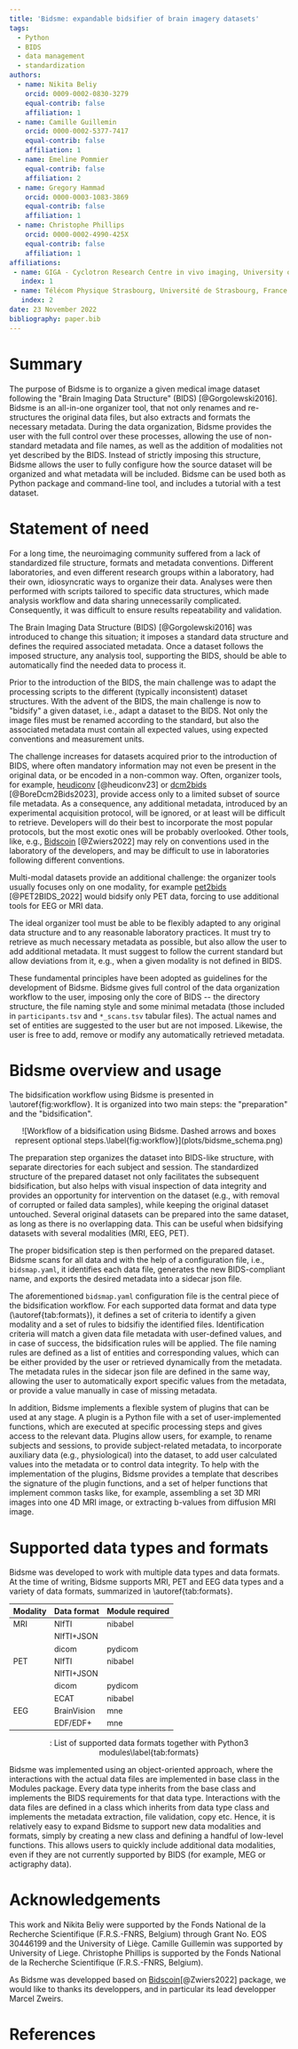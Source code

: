 ```yaml
---
title: 'Bidsme: expandable bidsifier of brain imagery datasets'
tags:
  - Python
  - BIDS
  - data management
  - standardization
authors:
  - name: Nikita Beliy
    orcid: 0009-0002-0830-3279
    equal-contrib: false
    affiliation: 1
  - name: Camille Guillemin
    orcid: 0000-0002-5377-7417
    equal-contrib: false
    affiliation: 1
  - name: Emeline Pommier
    equal-contrib: false
    affiliation: 2
  - name: Gregory Hammad
    orcid: 0000-0003-1083-3869
    equal-contrib: false
    affiliation: 1
  - name: Christophe Phillips
    orcid: 0000-0002-4990-425X
    equal-contrib: false
    affiliation: 1
affiliations:
 - name: GIGA - Cyclotron Research Centre in vivo imaging, University of Liege, Liege, Belgium
   index: 1
 - name: Télécom Physique Strasbourg, Université de Strasbourg, France
   index: 2
date: 23 November 2022
bibliography: paper.bib
---
```


# Summary

The purpose of Bidsme is to organize a given medical image dataset following the "Brain Imaging Data Structure" (BIDS) [@Gorgolewski2016]. Bidsme is an all-in-one organizer tool, that not only renames and re-structures the original data files, but also extracts and formats the necessary metadata. During the data organization, Bidsme provides the user with the full control over these processes, allowing the use of non-standard metadata and file names, as well as the addition of modalities not yet described by the BIDS. Instead of strictly imposing this structure, Bidsme allows the user to fully configure how the source dataset will be organized and what metadata will be included. Bidsme can be used both as Python package and command-line tool, and includes a tutorial with a test dataset.

# Statement of need

For a long time, the neuroimaging community suffered from a lack of standardized file structure, formats and metadata conventions. Different laboratories, and even different research groups within a laboratory, had their own, idiosyncratic ways to organize their data. Analyses were then performed with scripts tailored to specific data structures, which made analysis workflow and data sharing unnecessarily complicated. Consequently, it was difficult to ensure results repeatability and validation.

The Brain Imaging Data Structure (BIDS) [@Gorgolewski2016] was introduced to change this situation; it imposes a standard data structure and defines the required associated metadata. Once a dataset follows the imposed structure, any analysis tool, supporting the BIDS, should be able to automatically find the needed data to process it.

Prior to the introduction of the BIDS, the main challenge was to adapt the processing scripts to the different (typically inconsistent) dataset structures. With the advent of the BIDS, the main challenge is now to "bidsify" a given dataset, i.e., adapt a dataset to the BIDS. Not only the image files must be renamed according to the standard, but also the associated metadata must contain all expected values, using expected conventions and measurement units.

The challenge increases for datasets acquired prior to the introduction of BIDS, where often mandatory information may not even be present in the original data, or be encoded in a non-common way.
Often, organizer tools, for example, 
[heudiconv](https://heudiconv.readthedocs.io/en/latest/index.html) [@heudiconv23] or
[dcm2bids](https://unfmontreal.github.io/Dcm2Bids) [@BoreDcm2Bids2023],
provide access only to a limited subset of source file metadata.
As a consequence, any additional metadata, introduced by an experimental acquisition protocol,
will be ignored, or at least will be difficult to retrieve.
Developers will do their best to incorporate the most popular protocols,
but the most exotic ones will be probably overlooked.
Other tools, like, e.g., [Bidscoin](https://github.com/Donders-Institute/bidscoin) [@Zwiers2022]
may rely on conventions used in the laboratory of the developers,
and may be difficult to use in laboratories following different conventions.

Multi-modal datasets provide an additional challenge: the organizer tools usually
focuses only on one modality, for example
[pet2bids](https://pet2bids.readthedocs.io/en/latest/index.html) [@PET2BIDS_2022]
would bidsify only PET data, forcing to use additional tools for EEG or MRI data.

The ideal organizer tool must be able to be flexibly adapted to any original data structure and to any reasonable laboratory practices. It must try to retrieve as much necessary metadata as possible, but also allow the user to add additional metadata. It must suggest to follow the current standard but allow deviations from it, e.g., when a given modality is not defined in BIDS.

These fundamental principles have been adopted as guidelines for the development of Bidsme. Bidsme gives full control of the data organization workflow to the user, imposing only the core of BIDS -- the directory structure, the file naming style and some minimal metadata (those included in `participants.tsv` and `*_scans.tsv` tabular files). The actual names and set of entities are suggested to the user but are not imposed. Likewise, the user is free to add, remove or modify any automatically retrieved metadata.

# Bidsme overview and usage

The bidsification workflow using Bidsme is presented in \autoref{fig:workflow}. It is organized into two main steps: the "preparation" and the "bidsification".

<center>
![Workflow of a bidsification using Bidsme. Dashed arrows and boxes represent optional steps.\label{fig:workflow}](plots/bidsme_schema.png)
</center>

The preparation step organizes the dataset into BIDS-like structure, with separate directories for each subject and session. The standardized structure of the prepared dataset not only facilitates the subsequent bidsification, but also helps with visual inspection of data integrity and provides an opportunity for intervention on the dataset (e.g., with removal of corrupted or failed data samples), while keeping the original dataset untouched. Several original datasets can be prepared into the same dataset, as long as there is no overlapping data. This can be useful when bidsifying datasets with several modalities (MRI, EEG, PET).

The proper bidsification step is then performed on the prepared dataset. Bidsme scans for all data and with the help of a configuration file, i.e., `bidsmap.yaml`, it identifies each data file, generates the new BIDS-compliant name, and exports the desired metadata into a sidecar json file.

The aforementioned `bidsmap.yaml` configuration file is the central piece of the bidsification workflow. For each supported data format and data type (\autoref{tab:formats}), it defines a set of criteria to identify a given modality and a set of rules to bidsifiy the identified files. Identification criteria will match a given data file metadata with user-defined values, and in case of success, the bidsification rules will be applied. The file naming rules are defined as a list of entities and corresponding values, which can be either provided by the user or retrieved dynamically from the metadata. The metadata rules in the sidecar json file are defined in the same way, allowing the user to automatically export specific values from the metadata, or provide a value manually in case of missing metadata.

In addition, Bidsme implements a flexible system of plugins that can be used at any stage. A plugin is a Python file with a set of user-implemented functions, which are executed at specific processing steps and gives access to the relevant data. Plugins allow users, for example, to rename subjects and sessions, to provide subject-related metadata, to incorporate auxiliary data (e.g., physiological) into the dataset, to add user calculated values into the metadata or to control data integrity. To help with the implementation of the plugins, Bidsme provides a template that describes the signature of the plugin functions, and a set of helper functions that implement common tasks like, for example, assembling a set 3D MRI images into one 4D MRI image, or extracting b-values from diffusion MRI image.

# Supported data types and formats

Bidsme was developed to work with multiple data types and data formats. At the time of writing, Bidsme supports MRI, PET and EEG data types and a variety of data formats, summarized in \autoref{tab:formats}.

<center>

| Modality | Data format | Module required |
| --------     | -----------        | -------------             |
| MRI        | NIfTI            | nibabel              |
|              | NIfTI+JSON  |                           |
|              | dicom          | pydicom            |
| PET        | NIfTI            | nibabel              |
|              | NIfTI+JSON  |                           |
|              | dicom          | pydicom             |
|              | ECAT            | nibabel               |
| EEG       | BrainVision   | mne                   |
|              | EDF/EDF+    | mne                   |

: List of supported data formats together with Python3 modules\label{tab:formats}
</center>

Bidsme was implemented using an object-oriented approach, where the interactions with the actual data files are implemented in base class in the Modules package. Every data type inherits from the base class and implements the BIDS requirements for that data type. Interactions with the data files are defined in a class which inherits from data type class and implements the metadata extraction, file validation, copy etc. Hence, it is relatively easy to expand Bidsme to support new data modalities and formats, simply by creating a new class and defining a handful of low-level functions. This allows users to quickly include additional data modalities, even if they are not currently supported by BIDS (for example, MEG or actigraphy data).

# Acknowledgements

This work and Nikita Beliy were supported by the Fonds National de la Recherche Scientifique (F.R.S.-FNRS, Belgium) through Grant No. EOS 30446199 and the University of Liège. Camille Guillemin was supported by University of Liege. Christophe Phillips is supported by the Fonds National de la Recherche Scientifique (F.R.S.-FNRS, Belgium).

As Bidsme was developped based on [Bidscoin](https://github.com/Donders-Institute/bidscoin)[@Zwiers2022] package, we would like to thanks its developpers, and in particular its lead developper Marcel Zweirs.

# References
